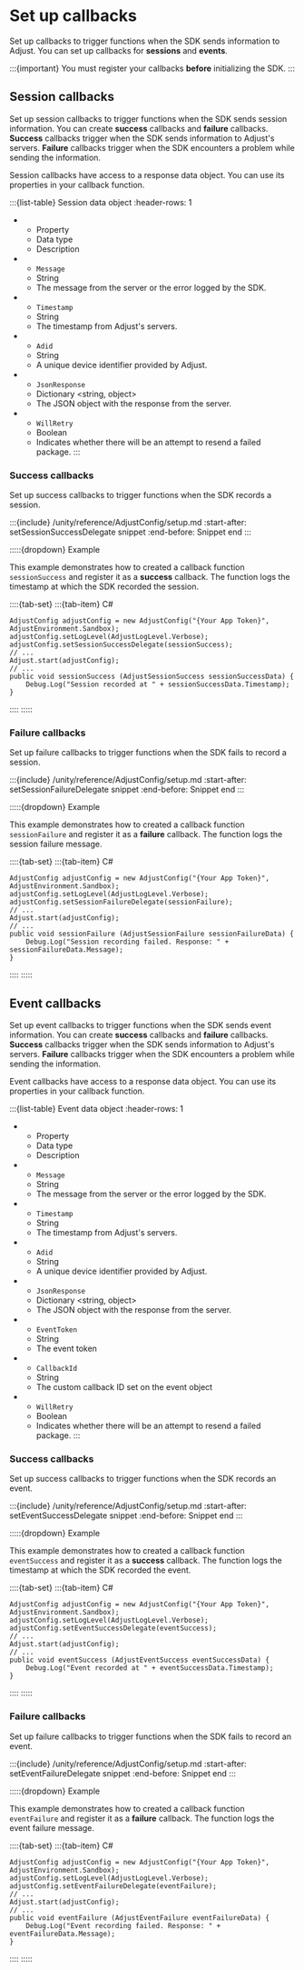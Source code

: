 # Set up callbacks

Set up callbacks to trigger functions when the SDK sends information to Adjust. You can set up callbacks for **sessions** and **events**.

:::{important}
You must register your callbacks **before** initializing the SDK.
:::


## Session callbacks

Set up session callbacks to trigger functions when the SDK sends session information. You can create **success** callbacks and **failure** callbacks. **Success** callbacks trigger when the SDK sends information to Adjust's servers. **Failure** callbacks trigger when the SDK encounters a problem while sending the information.

Session callbacks have access to a response data object. You can use its properties in your callback function.

:::{list-table} Session data object
:header-rows: 1

* - Property
   - Data type
   - Description
* - `Message`
   - String
   - The message from the server or the error logged by the SDK.
* - `Timestamp`
   - String
   - The timestamp from Adjust's servers.
* - `Adid`
   - String
   - A unique device identifier provided by Adjust.
* - `JsonResponse`
   - Dictionary <string, object>
   - The JSON object with the response from the server.
* - `WillRetry`
   - Boolean
   - Indicates whether there will be an attempt to resend a failed package.
:::

### Success callbacks

Set up success callbacks to trigger functions when the SDK records a session.

:::{include} /unity/reference/AdjustConfig/setup.md
:start-after: setSessionSuccessDelegate snippet
:end-before: Snippet end
:::

:::::{dropdown} Example

This example demonstrates how to created a callback function `sessionSuccess` and register it as a **success** callback. The function logs the timestamp at which the SDK recorded the session.

::::{tab-set}
:::{tab-item} C#
```{code-block} cs
AdjustConfig adjustConfig = new AdjustConfig("{Your App Token}", AdjustEnvironment.Sandbox);
adjustConfig.setLogLevel(AdjustLogLevel.Verbose);
adjustConfig.setSessionSuccessDelegate(sessionSuccess);
// ...
Adjust.start(adjustConfig);
// ...
public void sessionSuccess (AdjustSessionSuccess sessionSuccessData) {
    Debug.Log("Session recorded at " + sessionSuccessData.Timestamp);
}
```
::::
:::::

### Failure callbacks

Set up failure callbacks to trigger functions when the SDK fails to record a session.

:::{include} /unity/reference/AdjustConfig/setup.md
:start-after: setSessionFailureDelegate snippet
:end-before: Snippet end
:::

:::::{dropdown} Example

This example demonstrates how to created a callback function `sessionFailure` and register it as a **failure** callback. The function logs the session failure message.

::::{tab-set}
:::{tab-item} C#
```{code-block} cs
AdjustConfig adjustConfig = new AdjustConfig("{Your App Token}", AdjustEnvironment.Sandbox);
adjustConfig.setLogLevel(AdjustLogLevel.Verbose);
adjustConfig.setSessionFailureDelegate(sessionFailure);
// ...
Adjust.start(adjustConfig);
// ...
public void sessionFailure (AdjustSessionFailure sessionFailureData) {
    Debug.Log("Session recording failed. Response: " + sessionFailureData.Message);
}
```
::::
:::::

## Event callbacks

Set up event callbacks to trigger functions when the SDK sends event information. You can create **success** callbacks and **failure** callbacks. **Success** callbacks trigger when the SDK sends information to Adjust's servers. **Failure** callbacks trigger when the SDK encounters a problem while sending the information.

Event callbacks have access to a response data object. You can use its properties in your callback function.

:::{list-table} Event data object
:header-rows: 1

* - Property
   - Data type
   - Description
* - `Message`
   - String
   - The message from the server or the error logged by the SDK.
* - `Timestamp`
   - String
   - The timestamp from Adjust's servers.
* - `Adid`
   - String
   - A unique device identifier provided by Adjust.
* - `JsonResponse`
   - Dictionary <string, object>
   - The JSON object with the response from the server.
* - `EventToken`
   - String
   - The event token
* - `CallbackId`
   - String
   - The custom callback ID set on the event object
* - `WillRetry`
   - Boolean
   - Indicates whether there will be an attempt to resend a failed package.
:::

### Success callbacks

Set up success callbacks to trigger functions when the SDK records an event.

:::{include} /unity/reference/AdjustConfig/setup.md
:start-after: setEventSuccessDelegate snippet
:end-before: Snippet end
:::

:::::{dropdown} Example

This example demonstrates how to created a callback function `eventSuccess` and register it as a **success** callback. The function logs the timestamp at which the SDK recorded the event.

::::{tab-set}
:::{tab-item} C#
```{code-block} cs
AdjustConfig adjustConfig = new AdjustConfig("{Your App Token}", AdjustEnvironment.Sandbox);
adjustConfig.setLogLevel(AdjustLogLevel.Verbose);
adjustConfig.setEventSuccessDelegate(eventSuccess);
// ...
Adjust.start(adjustConfig);
// ...
public void eventSuccess (AdjustEventSuccess eventSuccessData) {
    Debug.Log("Event recorded at " + eventSuccessData.Timestamp);
}
```
::::
:::::

### Failure callbacks

Set up failure callbacks to trigger functions when the SDK fails to record an event.

:::{include} /unity/reference/AdjustConfig/setup.md
:start-after: setEventFailureDelegate snippet
:end-before: Snippet end
:::


:::::{dropdown} Example

This example demonstrates how to created a callback function `eventFailure` and register it as a **failure** callback. The function logs the event failure message.

::::{tab-set}
:::{tab-item} C#
```{code-block} cs
AdjustConfig adjustConfig = new AdjustConfig("{Your App Token}", AdjustEnvironment.Sandbox);
adjustConfig.setLogLevel(AdjustLogLevel.Verbose);
adjustConfig.setEventFailureDelegate(eventFailure);
// ...
Adjust.start(adjustConfig);
// ...
public void eventFailure (AdjustEventFailure eventFailureData) {
    Debug.Log("Event recording failed. Response: " + eventFailureData.Message);
}
```
::::
:::::
